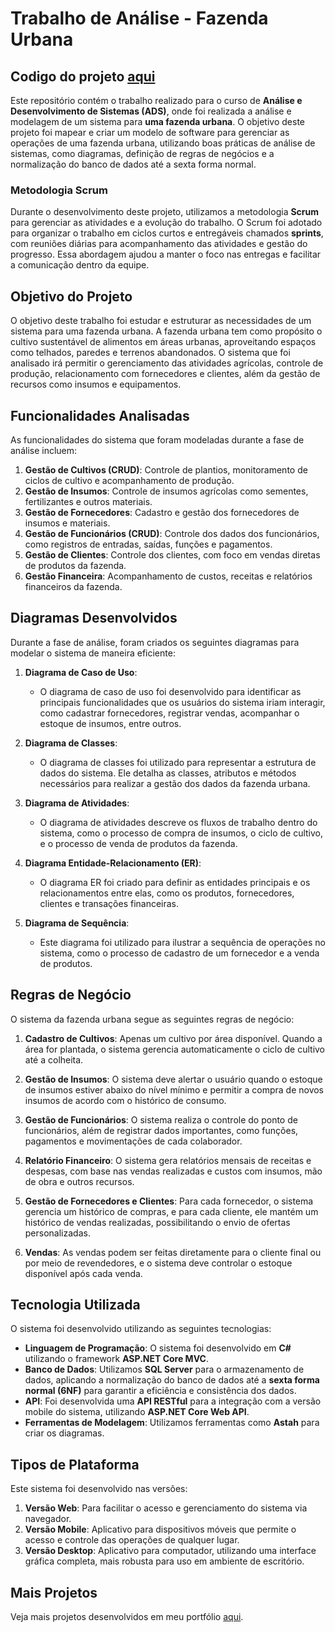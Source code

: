# Trabalho de Análise - Fazenda Urbana

## Codigo do projeto [aqui](https://github.com/AlexandreDSantos01/Pim-4)

Este repositório contém o trabalho realizado para o curso de **Análise e Desenvolvimento de Sistemas (ADS)**, onde foi realizada a análise e modelagem de um sistema para **uma fazenda urbana**. O objetivo deste projeto foi mapear e criar um modelo de software para gerenciar as operações de uma fazenda urbana, utilizando boas práticas de análise de sistemas, como diagramas, definição de regras de negócios e a normalização do banco de dados até a sexta forma normal.

### Metodologia Scrum

Durante o desenvolvimento deste projeto, utilizamos a metodologia **Scrum** para gerenciar as atividades e a evolução do trabalho. O Scrum foi adotado para organizar o trabalho em ciclos curtos e entregáveis chamados **sprints**, com reuniões diárias para acompanhamento das atividades e gestão do progresso. Essa abordagem ajudou a manter o foco nas entregas e facilitar a comunicação dentro da equipe.

## Objetivo do Projeto

O objetivo deste trabalho foi estudar e estruturar as necessidades de um sistema para uma fazenda urbana. A fazenda urbana tem como propósito o cultivo sustentável de alimentos em áreas urbanas, aproveitando espaços como telhados, paredes e terrenos abandonados. O sistema que foi analisado irá permitir o gerenciamento das atividades agrícolas, controle de produção, relacionamento com fornecedores e clientes, além da gestão de recursos como insumos e equipamentos.

## Funcionalidades Analisadas

As funcionalidades do sistema que foram modeladas durante a fase de análise incluem:

1. **Gestão de Cultivos (CRUD)**: Controle de plantios, monitoramento de ciclos de cultivo e acompanhamento de produção.
2. **Gestão de Insumos**: Controle de insumos agrícolas como sementes, fertilizantes e outros materiais.
3. **Gestão de Fornecedores**: Cadastro e gestão dos fornecedores de insumos e materiais.
4. **Gestão de Funcionários (CRUD)**: Controle dos dados dos funcionários, como registros de entradas, saídas, funções e pagamentos.
5. **Gestão de Clientes**: Controle dos clientes, com foco em vendas diretas de produtos da fazenda.
6. **Gestão Financeira**: Acompanhamento de custos, receitas e relatórios financeiros da fazenda.

## Diagramas Desenvolvidos

Durante a fase de análise, foram criados os seguintes diagramas para modelar o sistema de maneira eficiente:

1. **Diagrama de Caso de Uso**:
   - O diagrama de caso de uso foi desenvolvido para identificar as principais funcionalidades que os usuários do sistema iriam interagir, como cadastrar fornecedores, registrar vendas, acompanhar o estoque de insumos, entre outros.

2. **Diagrama de Classes**:
   - O diagrama de classes foi utilizado para representar a estrutura de dados do sistema. Ele detalha as classes, atributos e métodos necessários para realizar a gestão dos dados da fazenda urbana.

3. **Diagrama de Atividades**:
   - O diagrama de atividades descreve os fluxos de trabalho dentro do sistema, como o processo de compra de insumos, o ciclo de cultivo, e o processo de venda de produtos da fazenda.

4. **Diagrama Entidade-Relacionamento (ER)**:
   - O diagrama ER foi criado para definir as entidades principais e os relacionamentos entre elas, como os produtos, fornecedores, clientes e transações financeiras.

5. **Diagrama de Sequência**:
   - Este diagrama foi utilizado para ilustrar a sequência de operações no sistema, como o processo de cadastro de um fornecedor e a venda de produtos.

## Regras de Negócio

O sistema da fazenda urbana segue as seguintes regras de negócio:

1. **Cadastro de Cultivos**: Apenas um cultivo por área disponível. Quando a área for plantada, o sistema gerencia automaticamente o ciclo de cultivo até a colheita.
   
2. **Gestão de Insumos**: O sistema deve alertar o usuário quando o estoque de insumos estiver abaixo do nível mínimo e permitir a compra de novos insumos de acordo com o histórico de consumo.
   
3. **Gestão de Funcionários**: O sistema realiza o controle do ponto de funcionários, além de registrar dados importantes, como funções, pagamentos e movimentações de cada colaborador.

4. **Relatório Financeiro**: O sistema gera relatórios mensais de receitas e despesas, com base nas vendas realizadas e custos com insumos, mão de obra e outros recursos.

5. **Gestão de Fornecedores e Clientes**: Para cada fornecedor, o sistema gerencia um histórico de compras, e para cada cliente, ele mantém um histórico de vendas realizadas, possibilitando o envio de ofertas personalizadas.

6. **Vendas**: As vendas podem ser feitas diretamente para o cliente final ou por meio de revendedores, e o sistema deve controlar o estoque disponível após cada venda.

## Tecnologia Utilizada

O sistema foi desenvolvido utilizando as seguintes tecnologias:

- **Linguagem de Programação**: O sistema foi desenvolvido em **C#** utilizando o framework **ASP.NET Core MVC**.
- **Banco de Dados**: Utilizamos **SQL Server** para o armazenamento de dados, aplicando a normalização do banco de dados até a **sexta forma normal (6NF)** para garantir a eficiência e consistência dos dados.
- **API**: Foi desenvolvida uma **API RESTful** para a integração com a versão mobile do sistema, utilizando **ASP.NET Core Web API**.
- **Ferramentas de Modelagem**: Utilizamos ferramentas como **Astah** para criar os diagramas.

## Tipos de Plataforma

Este sistema foi desenvolvido nas versões:

1. **Versão Web**: Para facilitar o acesso e gerenciamento do sistema via navegador.
2. **Versão Mobile**: Aplicativo para dispositivos móveis que permite o acesso e controle das operações de qualquer lugar.
3. **Versão Desktop**: Aplicativo para computador, utilizando uma interface gráfica completa, mais robusta para uso em ambiente de escritório.

## Mais Projetos

Veja mais projetos desenvolvidos em meu portfólio [aqui](https://seu-link-para-portfolio.com).
